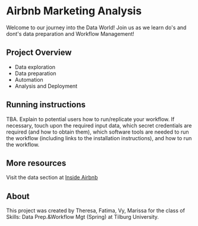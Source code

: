# Airbnb Marketing Analysis
Welcome to our journey into the Data World! Join us as we learn do's and dont's data preparation and Workflow Management!

## Project Overview

* Data exploration
* Data preparation
* Automation
* Analysis and Deployment

## Running instructions

TBA. Explain to potential users how to run/replicate your workflow. If necessary, touch upon the required input data, which secret credentials are required (and how to obtain them), which software tools are needed to run the workflow (including links to the installation instructions), and how to run the workflow.


## More resources


Visit the data section at [Inside Airbnb](http://insideairbnb.com/get-the-data.html)

## About

This project was created by Theresa, Fatima, Vy, Marissa for the class of Skills: Data Prep.&Workflow Mgt (Spring) at Tilburg University.

